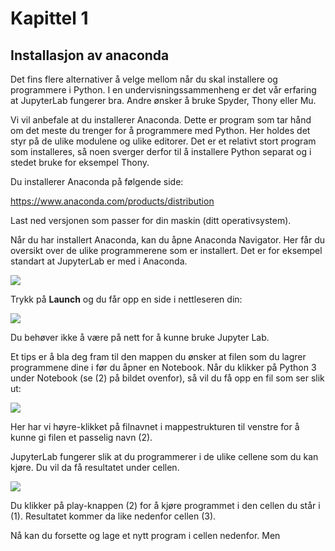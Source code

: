 # Kapittel 1

## Installasjon av anaconda

Det fins flere alternativer å velge mellom når du skal installere og programmere i Python. I en undervisningssammenheng er det vår erfaring at JupyterLab fungerer bra. Andre ønsker å bruke Spyder, Thony eller Mu. 

Vi vil anbefale at du installerer Anaconda. Dette er program som tar hånd om det meste du trenger for å programmere med Python. Her holdes det styr på de ulike modulene og ulike editorer. Det er et relativt stort program som installeres, så noen sverger derfor til å installere Python separat og i stedet bruke for eksempel Thony. 

Du installerer Anaconda på følgende side: 

https://www.anaconda.com/products/distribution 

Last ned versjonen som passer for din maskin (ditt operativsystem). 

Når du har installert Anaconda, kan du åpne Anaconda Navigator. Her får du oversikt over de ulike programmerene som er installert. Det er for eksempel standart at JupyterLab er med i Anaconda. 

![](bilder/navigator.png)


Trykk på **Launch** og du får opp en side i nettleseren din: 

![](bilder/jupyterlab.png)

Du behøver ikke å være på nett for å kunne bruke Jupyter Lab. 

Et tips er å bla deg fram til den mappen du ønsker at filen som du lagrer programmene dine i før du åpner en Notebook. Når du klikker på Python 3 under Notebook (se (2) på bildet ovenfor), så vil du få opp en fil som ser slik ut: 

![](bilder/jupyter2.png)

Her har vi høyre-klikket på filnavnet i mappestrukturen til venstre for å kunne gi filen et passelig navn (2). 

JupyterLab fungerer slik at du programmerer i de ulike cellene som du kan kjøre. Du vil da få resultatet under cellen. 

![](bilder/jupyter3.png)

Du klikker på play-knappen (2) for å kjøre programmet i den cellen du står i (1). Resultatet kommer da like nedenfor cellen (3). 

Nå kan du forsette og lage et nytt program i cellen nedenfor. Men 